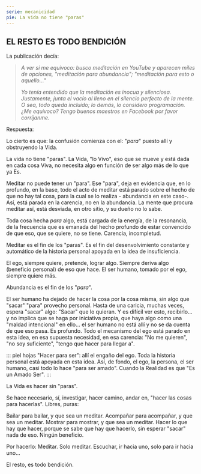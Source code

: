 ```yaml
---
serie: mecanicidad
pie: La vida no tiene "paras"
---
```


## EL RESTO ES TODO BENDICIÓN

La publicación decía:

> _A ver si me equivoco: busco meditación en YouTube y aparecen miles de opciones, "meditación para abundancia"; "meditación para esto o aquello..."_
>
> _Yo tenía entendido que la meditación es inocua y silenciosa. Justamente, junta el vacío al lleno en el silencio perfecto de la mente. O sea, todo queda incluido; lo demás, lo considero programación.¿Me equivoco? Tengo buenos maestros en Facebook por favor corríjanme._

Respuesta:

Lo cierto es que: la confusión comienza con el: "_para_" puesto allí y obstruyendo la Vida.

La vida no tiene "paras".
La Vida, "lo Vivo", eso que se mueve y está dada en cada cosa Viva, no necesita algo en función de ser algo más de lo que ya Es.

Meditar no puede tener un "para".
Ese "para", deja en evidencia que, en lo profundo, en la base, todo el acto de meditar está parado sobre el hecho de que no hay tal cosa, para la cual se lo realiza - abundancia en este caso-. Así, está parada en la carencia, no en la abundancia. La mente que procura meditar así, está desviada, en otro sitio, y su dueño no lo sabe.

Toda cosa hecha _para_ algo, está cargada de la energía, de la resonancia, de la frecuencia que es emanada del hecho profundo de estar convencido de que eso, que se quiere, no se tiene. Carencia, incompletud.

Meditar es el fin de los "paras".
Es el fin del desenvolvimiento constante y automático de la historia personal apoyada en la idea de insuficiencia.

El ego, siempre quiere, pretende, lograr algo. Siempre deriva algo (beneficio personal) de eso que hace. El ser humano, tomado por el ego, siempre quiere más.

Abundancia es el fin de los "_para_".

El ser humano ha dejado de hacer la cosa por la cosa misma, sin algo que "sacar" "para" provecho personal. Hasta de una caricia, muchas veces, espera "sacar" algo: "Sacar" que lo quieran. Y es difícil ver esto, recibirlo… y no implica que se haga por iniciativa propia, que haya algo como una "maldad intencional" en ello… el ser humano no está allí y no se da cuenta de que eso pasa. Es profundo. Todo el mecanismo del ego está parado en esta idea, en esa supuesta necesidad, en esa carencia: "No me quieren", "no soy suficiente", "tengo que hacer para llegar a".

::: piel hojas
"Hacer para ser": allí el engaño del ego. Toda la historia personal está apoyada en esta idea. Así, de fondo, el ego, la persona, el ser humano, casi todo lo hace "para ser amado". Cuando la Realidad es que "Es un Amado Ser".
:::

La Vida es hacer sin "paras".

Se hace necesario, sí, investigar, hacer camino, andar en, "hacer las cosas para hacerlas". Libres, puras:

Bailar para bailar, y que sea un meditar.
Acompañar para acompañar, y que sea un meditar.
Mostrar para mostrar, y que sea un meditar.
Hacer lo que hay que hacer, porque se sabe que hay que hacerlo, sin esperar "sacar" nada de eso. Ningún beneficio.

Por hacerlo:
Meditar.
Solo meditar.
Escuchar, ir hacia uno, solo para ir hacia uno...

El resto, es todo bendición.
